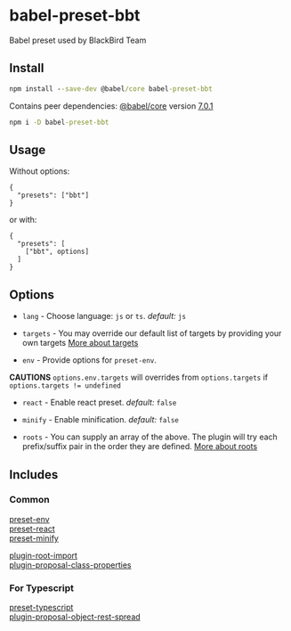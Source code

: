# babel-preset-bbt
Babel preset used by BlackBird Team

## Install
```cmd
npm install --save-dev @babel/core babel-preset-bbt
```

Contains peer dependencies: [@babel/core](https://www.npmjs.com/package/babel-core) version [7.0.1](https://github.com/babel/babel/releases/tag/v7.0.1)
```cmd
npm i -D babel-preset-bbt
```

## Usage

Without options:

```
{
  "presets": ["bbt"]
}
```

or with: 

```
{
  "presets": [
    ["bbt", options]
  ]
}
```

## Options

- ```lang``` - Choose language: ```js``` or ```ts```. _default:_ ```js``` 

- ```targets``` - You may override our default list of targets by providing your own targets
[More about targets](/docs/targets.md)

- ```env``` - Provide options for ```preset-env```. 

__CAUTIONS__ ```options.env.targets``` will overrides from ```options.targets``` if ```options.targets != undefined```

- ```react``` - Enable react preset. _default:_ ```false``` 

- ```minify``` - Enable minification. _default:_ ```false```

- ```roots``` - You can supply an array of the above. The plugin will try each prefix/suffix pair in the order they are defined.
[More about roots](/docs/roots.md)

## Includes

### Common
[preset-env](https://babeljs.io/docs/en/babel-preset-env)\
[preset-react](https://github.com/babel/babel/tree/master/packages/babel-preset-react)\
[preset-minify](https://github.com/babel/minify/tree/master/packages/babel-preset-minify)

[plugin-root-import](https://github.com/entwicklerstube/babel-plugin-root-import)\
[plugin-proposal-class-properties](https://babeljs.io/docs/en/babel-plugin-proposal-class-properties/)

### For Typescript
[preset-typescript](https://babeljs.io/docs/en/babel-preset-typescript)\
[plugin-proposal-object-rest-spread](https://babeljs.io/docs/en/babel-plugin-proposal-object-rest-spread)